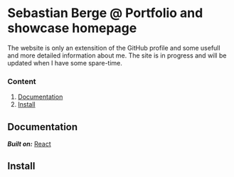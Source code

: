 # Sebastian Berge @ Portfolio and showcase homepage

The website is only an extensition of the GitHub profile and some usefull and more detailed information about me. The site is in progress and will be updated when I have some spare-time.

### Content

1. [Documentation](#documentation)
2. [Install](#install)

## Documentation <a name="documentation"></a>

**_Built on:_** <a href="https://www.reactjs.org">React</a>

## Install <a name="install"></a>
